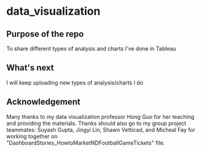 # data_visualization

## Purpose of the repo
To share different types of analysis and charts I've done in Tableau

## What's next
I will keep uploading new types of analysis/charts I do 

## Acknowledgement
Many thanks to my data visualization professor Hong Guo for her teaching and providing the materials. 
Thanks should also go to my group project teammates: Suyash Gupta, Jingyi Lin, Shawn Vetticad, and Micheal Fay for working together on "DashboardStories_HowtoMarketNDFootballGameTickets" file.  
